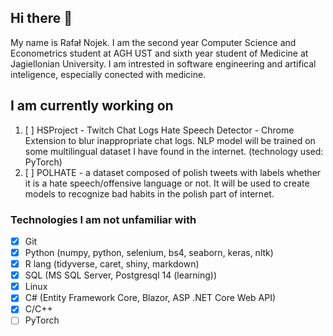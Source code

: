 
## Hi there 👋

My name is Rafał Nojek. I am the second year Computer Science and Econometrics student at AGH UST and sixth year student of Medicine at Jagiellonian University.
I am intrested in software engineering and artifical inteligence, especially conected with medicine.

## I am currently working on

1. [ ] HSProject - Twitch Chat Logs Hate Speech Detector - Chrome Extension to blur inappropriate chat logs. NLP model will be trained on some multilingual dataset I have found in the internet. (technology used: PyTorch)
2. [ ] POLHATE - a dataset composed of polish tweets with labels whether it is a hate speech/offensive language or not. It will be used to create models to recognize bad habits in the polish part of internet. 

### Technologies I am not unfamiliar with

- [x] Git
- [x] Python (numpy, python, selenium, bs4, seaborn, keras, nltk)
- [x] R lang (tidyverse, caret, shiny, markdown)
- [x] SQL (MS SQL Server, Postgresql 14 (learning))
- [x] Linux
- [x] C# (Entity Framework Core, Blazor, ASP .NET Core Web API)
- [x] C/C++
- [ ] PyTorch
